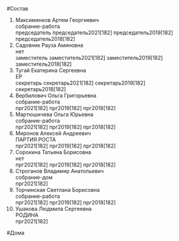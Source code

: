 #Состав  
1. Максименков Артем Георгиевич  
    собрание-работа  
    председатель председатель2021[182] председатель2019[182] председатель2018[182]  
2. Садовник Рауза Аминовна  
    нет  
    заместитель заместитель2021[182] заместитель2019[182] заместитель2018[182]  
3. Тугай Екатерина Сергеевна  
    ЕР  
    секретарь секретарь2021[182] секретарь2019[182] секретарь2018[182]  
4. Вербилович Ольга Григорьевна  
    собрание-работа  
    прг2021[182] прг2019[182] прг2018[182]  
5. Мартюшичева Ольга Юрьевна  
    собрание-работа  
    прг2021[182] прг2019[182] прг2018[182]  
6. Миронов Алексей Андреевич  
    ПАРТИЯ РОСТА  
    прг2021[182] прг2019[182] прг2018[182]  
7. Сорокина Татьяна Борисовна  
    нет  
    прг2021[182] прг2019[182] прг2018[182]  
8. Строганов Владимир Анатольевич  
    собрание-дом  
    прг2021[182]  
9. Торчинская Светлана Борисовна  
    собрание-работа  
    прг2021[182] прг2019[182] прг2018[182]  
10. Ушакова Людмила Сергеевна  
    РОДИНА  
    прг2021[182]  

#Дома  
  
